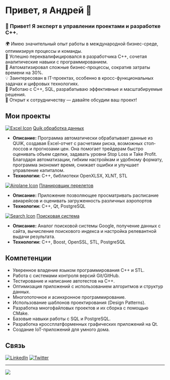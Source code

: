 # Привет, я Андрей 👋

<!-- ![header](https://yourimageurl.com/header.png) -->

### 👋 Привет! Я эксперт в управлении проектами и разработке C++.  
🌍 Имею значительный опыт работы в международной бизнес-среде, оптимизируя процессы и команды.  
🔄 Успешно переквалифицировался в разработчика C++, сочетая аналитические навыки с программированием.  
🚀 Автоматизировал сложные бизнес-процессы, сократив затраты времени на 30%.  
💡 Заинтересован в IT-проектах, особенно в кросс-функциональных задачах и цифровых технологиях.  
🔧 Работаю с C++, SQL, разрабатываю эффективные и масштабируемые решения.  
📩 Открыт к сотрудничеству — давайте обсудим ваш проект!  


## Мои проекты
[![Excel Icon](https://cdn-icons-png.flaticon.com/32/732/732220.png)](https://github.com/maxx777888/QuikDataCal) [Quik обработка данных](https://github.com/maxx777888/QuikDataCal)  
   -   **Описание:** Программа автоматически обрабатывает данные из QUIK, создавая Excel-отчет с расчетами риска, возможных стоп-лоссов и прогнозами цен. Она помогает трейдерам быстро оценивать объем сделки, задавать уровни Stop Loss и Take Profit. Благодаря автоматизации, гибким настройкам и удобному формату, программа экономит время, снижает ошибки и улучшает управление капиталом. 
   -   **Технологии:** C++, библиотеки OpenXLSX, XLNT, STL

[![Airplane Icon](https://cdn-icons-png.flaticon.com/32/149/149059.png)](https://github.com/maxx777888/QtHomeW/tree/main/CourseProject) [Планировщик перелетов](https://github.com/maxx777888/QtHomeW/tree/main/CourseProject)  
   - **Описание:** Приложение позволяющее просматривать расписание авиарейсов и оценивать загруженность различных аэропортов
   - **Технологии:** C++, Qt, PostgreSQL

[![Search Icon](https://cdn-icons-png.flaticon.com/32/622/622669.png)](https://github.com/maxx777888/dpSearchSystem) [Поисковая система](https://github.com/maxx777888/dpSearchSystem)
   - **Описание:** Аналог поисковой системы Google, получение данных с сайта, вычисление поискового индекса и настройка релевантной выдачи результата.
   - **Технологии:** C++, Boost, OpenSSL, STL, PostgreSQL

<!--
## О себе

- 💼 В настоящее время работаю в <Ваша компания>.
- 📫 Можете связаться со мной по электронной почте: <fridman.a_77@mail.ru>.
- 🌐 Посетите мой веб-сайт: [ваш_вебсайт](https://ваш_вебсайт.com).
-->
## Компетенции

- 	Уверенное владение языком программирования C++ и STL.
- 	Работа с системами контроля версий Git/GitHub.
- 	Тестирование и написание автотестов на C++.
- 	Оптимизация приложений с использованием алгоритмов и структур данных.
- 	Многопоточное и асинхронное программирование.
- 	Использование шаблонов проектирования (Design Patterns).
- 	Разработка многофайловых проектов и их сборка с помощью CMake.
- 	Базовые навыки работы с SQL и PostgreSQL.
- 	Разработка кроссплатформенных графических приложений на Qt.
- 	Создание IoT-приложений для умного дома.


## Связь

[![LinkedIn](https://yourimageurl.com/linkedin.png)](https://www.linkedin.com/in/ваш_профиль)
[![Twitter](https://yourimageurl.com/twitter.png)](https://twitter.com/ваш_профиль)

---

![](https://komarev.com/ghpvc/?username=maxx777888&base=1000&color=brightgreen&style=for-the-badge&label=Просмотров+страницы)


<!--
- 🔭 I’m currently working on ...
- 🌱 I’m currently learning ...
- 👯 I’m looking to collaborate on ...
- 🤔 I’m looking for help with ...
- 💬 Ask me about ...
- 📫 How to reach me: ...
- 😄 Pronouns: ...
- ⚡ Fun fact: ...
-->
